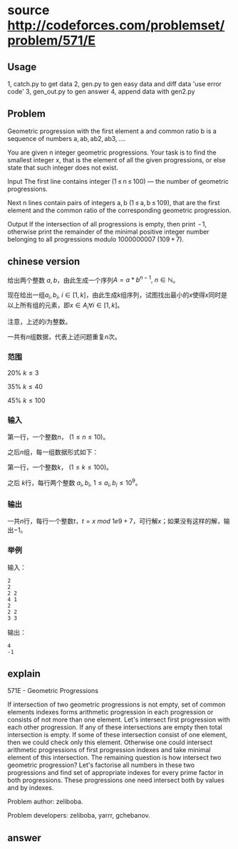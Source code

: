 # source http://codeforces.com/problemset/problem/571/E

## Usage

1, catch.py to get data
2, gen.py to gen easy data and diff data 'use error code'
3, gen_out.py to gen answer
4, append data with gen2.py

## Problem
Geometric progression with the first element a and common ratio b is a sequence of numbers a, ab, ab2, ab3, ....

You are given n integer geometric progressions. Your task is to find the smallest integer x, that is the element of all the given progressions, or else state that such integer does not exist.

Input
The first line contains integer (1 ≤ n ≤ 100) — the number of geometric progressions.

Next n lines contain pairs of integers a, b (1 ≤ a, b ≤ 109), that are the first element and the common ratio of the corresponding geometric progression.

Output
If the intersection of all progressions is empty, then print  - 1, otherwise print the remainder of the minimal positive integer number belonging to all progressions modulo 1000000007 (109 + 7).

## chinese version

给出两个整数 $a, b$，由此生成一个序列$A = {a * b^{n-1}},\ n \in \mathbb{N}$。

现在给出一组$a_i, b_i,\ i \in [1,k]$，由此生成$k$组序列，试图找出最小的$x$使得$x$同时是以上所有组的元素，即$x \in A_i \forall i \in [1,k]$。

注意，上述的$i$为整数。

一共有$n$组数据，代表上述问题重复$n$次。

### 范围

20% $k \leq 3$

35% $k \leq 40$

45% $k \leq 100$

### 输入

第一行，一个整数$n$， $(1 \leq n \leq 10)$。

之后$n$组，每一组数据形式如下：

第一行，一个整数$k$， $(1 \leq k \leq 100)$。

之后 $k$行，每行两个整数 $a_i, b_i,\ 1 \leq a_i, b_i \leq 10^9$。

### 输出

一共$n$行，每行一个整数$t$，$t = x\ mod\ 1e9 + 7$，可行解$x$；如果没有这样的解，输出$-1$。

### 举例

输入：
```
2
2
2 2
4 1
2
2 2
3 3
```
输出：
```
4
-1
```

## explain


571E - Geometric Progressions

If intersection of two geometric progressions is not empty, set of common elements indexes forms arithmetic progression in each progression or consists of not more than one element. Let's intersect first progression with each other progression. If any of these intersections are empty then total intersection is empty. If some of these intersection consist of one element, then we could check only this element. Otherwise one could intersect arithmetic progressions of first progression indexes and take minimal element of this intersection. The remaining question is how intersect two geometric progression? Let's factorise all numbers in these two progressions and find set of appropriate indexes for every prime factor in both progressions. These progressions one need intersect both by values and by indexes.

Problem author: zeliboba.

Problem developers: zeliboba, yarrr, gchebanov.

## answer

